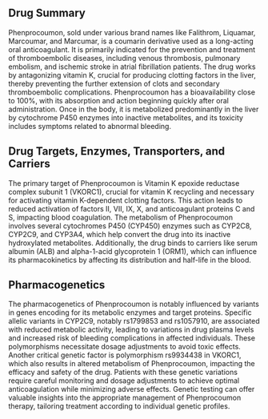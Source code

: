 ## Drug Summary
Phenprocoumon, sold under various brand names like Falithrom, Liquamar, Marcoumar, and Marcumar, is a coumarin derivative used as a long-acting oral anticoagulant. It is primarily indicated for the prevention and treatment of thromboembolic diseases, including venous thrombosis, pulmonary embolism, and ischemic stroke in atrial fibrillation patients. The drug works by antagonizing vitamin K, crucial for producing clotting factors in the liver, thereby preventing the further extension of clots and secondary thromboembolic complications. Phenprocoumon has a bioavailability close to 100%, with its absorption and action beginning quickly after oral administration. Once in the body, it is metabolized predominantly in the liver by cytochrome P450 enzymes into inactive metabolites, and its toxicity includes symptoms related to abnormal bleeding.

## Drug Targets, Enzymes, Transporters, and Carriers
The primary target of Phenprocoumon is Vitamin K epoxide reductase complex subunit 1 (VKORC1), crucial for vitamin K recycling and necessary for activating vitamin K-dependent clotting factors. This action leads to reduced activation of factors II, VII, IX, X, and anticoagulant proteins C and S, impacting blood coagulation. The metabolism of Phenprocoumon involves several cytochromes P450 (CYP450) enzymes such as CYP2C8, CYP2C9, and CYP3A4, which help convert the drug into its inactive hydroxylated metabolites. Additionally, the drug binds to carriers like serum albumin (ALB) and alpha-1-acid glycoprotein 1 (ORM1), which can influence its pharmacokinetics by affecting its distribution and half-life in the blood.

## Pharmacogenetics
The pharmacogenetics of Phenprocoumon is notably influenced by variants in genes encoding for its metabolic enzymes and target proteins. Specific allelic variants in CYP2C9, notably rs1799853 and rs1057910, are associated with reduced metabolic activity, leading to variations in drug plasma levels and increased risk of bleeding complications in affected individuals. These polymorphisms necessitate dosage adjustments to avoid toxic effects. Another critical genetic factor is polymorphism rs9934438 in VKORC1, which also results in altered metabolism of Phenprocoumon, impacting the efficacy and safety of the drug. Patients with these genetic variations require careful monitoring and dosage adjustments to achieve optimal anticoagulation while minimizing adverse effects. Genetic testing can offer valuable insights into the appropriate management of Phenprocoumon therapy, tailoring treatment according to individual genetic profiles.